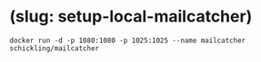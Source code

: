 # (slug: setup-local-mailcatcher)
```
docker run -d -p 1080:1080 -p 1025:1025 --name mailcatcher schickling/mailcatcher
```

